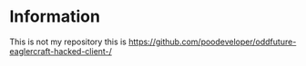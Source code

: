 # Information
This is not my repository this is 
https://github.com/poodeveloper/oddfuture-eaglercraft-hacked-client-/

